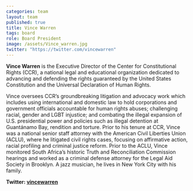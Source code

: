 ```yaml
---
categories: team
layout: team
published: true
title: Vince Warren
tags: board
role: Board President
image: /assets/Vince_warren.jpg
twitter: "https://twitter.com/vincewarren"
---
```


**Vince Warren** is the Executive Director of the Center for Constitutional Rights (CCR), a national legal and educational organization dedicated to advancing and defending the rights guaranteed by the United States Constitution and the Universal Declaration of Human Rights.

Vince oversees CCR’s groundbreaking litigation and advocacy work which includes using international and domestic law to hold corporations and government officials accountable for human rights abuses; challenging racial, gender and LGBT injustice; and combating the illegal expansion of U.S. presidential power and policies such as illegal detention at Guantánamo Bay, rendition and torture. Prior to his tenure at CCR, Vince was a national senior staff attorney with the American Civil Liberties Union (ACLU), where he litigated civil rights cases, focusing on affirmative action, racial profiling and criminal justice reform. Prior to the ACLU, Vince monitored South Africa’s historic Truth and Reconciliation Commission hearings and worked as a criminal defense attorney for the Legal Aid Society in Brooklyn. A jazz musician, he lives in New York City with his family.

**Twitter: [vincewarren](https://twitter.com/vincewarren)**
